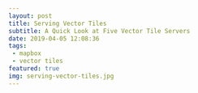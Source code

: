 ```yaml
---
layout: post
title: Serving Vector Tiles
subtitle: A Quick Look at Five Vector Tile Servers
date: 2019-04-05 12:08:36
tags:
 - mapbox
 - vector tiles
featured: true
img: serving-vector-tiles.jpg
---
```

